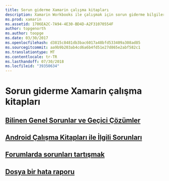 ```yaml
---
title: Sorun giderme Xamarin çalışma kitapları
description: Xamarin Workbooks ile çalışmak için sorun giderme bilgileri sağlayan çeşitli kılavuzları bu belge bağlar. Bağlantılı içeriği genel bilinen sorunları, Android çalışma kitapları ile ilgili sorunları açıklar ve Destek ile ilgili kaynaklar sağlar.
ms.prod: xamarin
ms.assetid: 1706EA2C-7A94-4E30-BD4D-A2F31070554F
author: topgenorth
ms.author: toopge
ms.date: 03/30/2017
ms.openlocfilehash: d3815c8481db3bac6017a48bfd533409a308ad85
ms.sourcegitcommit: aa9b9b203ab4cd6a6b4fd51e27d865e2abf582c1
ms.translationtype: MT
ms.contentlocale: tr-TR
ms.lasthandoff: 07/30/2018
ms.locfileid: "39350634"
---
```

# <a name="troubleshooting-xamarin-workbooks"></a>Sorun giderme Xamarin çalışma kitapları

## <a name="general-known-issues--workaroundsgeneralmd"></a>[Bilinen Genel Sorunlar ve Geçici Çözümler](general.md)

## <a name="issues-with-android-workbooksandroidmd"></a>[Android Çalışma Kitapları ile İlgili Sorunları](android.md)

## <a name="discuss-issues-on-the-forumsforums"></a>[Forumlarda sorunları tartışmak][forums]

## <a name="file-a-bug-reporttoolsworkbooksinstallmdreporting-bugs"></a>[Dosya bir hata raporu](~/tools/workbooks/install.md#reporting-bugs)

[forums]: https://forums.xamarin.com/categories/inspector

